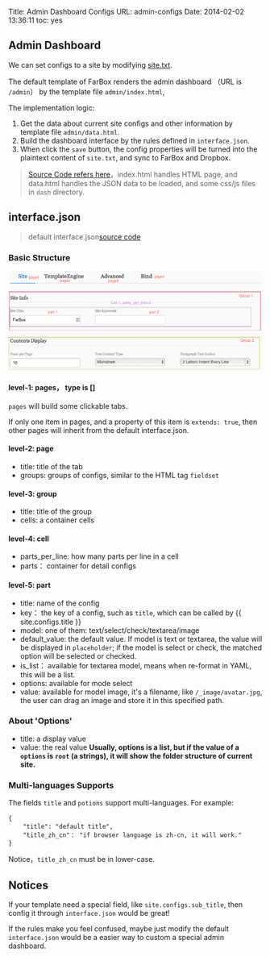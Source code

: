 Title: Admin Dashboard Configs
URL: admin-configs
Date: 2014-02-02 13:36:11
toc: yes

## Admin Dashboard

We can set configs to a site by modifying [site.txt](site-configs).

The default template of FarBox renders the admin dashboard （URL is `/admin`） by the template file `admin/index.html`,

The implementation logic:

1. Get the data about current site configs and other information by template file `admin/data.html`.
2. Build the dashboard interface by the rules defined in `interface.json`.
3. When click the `save` button, the config properties will be turned into the plaintext content of `site.txt`, and sync to FarBox and Dropbox.

> [Source Code refers here](https://github.com/BuildFarBox/FarBox-Admin/tree/master/admin)，index.html handles HTML page, and data.html handles the JSON data to be loaded, and some css/js files in  `dash` directory.

## interface.json

> default interface.json[source code](https://github.com/BuildFarBox/default-template/blob/master/template/interface.json)

### Basic Structure

![Image Title](/_image/configs/interface-en.png)

#### level-1: pages， type is []

`pages` will build some clickable tabs.

If only one item in pages, and a property of this item is `extends: true`, then other pages will inherit from the default interface.json.


#### level-2: page
- title: title of the tab
- groups: groups of configs, similar to the HTML tag `fieldset`

#### level-3: group
- title: title of the group
- cells: a container cells

#### level-4: cell
- parts_per_line: how many parts per line in a cell
- parts： container for detail configs

#### level-5: part
- title: name of the config
- key： the key of a config, such as `title`, which can be called by {{ site.configs.title }}
- model: one of them: text/select/check/textarea/image
- default_value: the default value. If model is text or textarea, the value will be displayed in `placeholder`; if the model is select or check, the matched option will be selected or checked.
- is_list： available for textarea model, means when re-format in YAML, this will be a list.
- options: available for mode select
- value: available for model image, it's a filename, like `/_image/avatar.jpg`, the user can drag an image and store it in this specified path.

### About 'Options'
- title: a display value
- value: the real value
**Usually, options is a list, but if the value of a `options` is `root` (a strings), it will show the folder structure of current site.**

### Multi-languages Supports

The fields `title` and `potions` support multi-languages.
For example:
```
{
    "title": "default title",
    "title_zh_cn"： "if browser language is zh-cn, it will work."
}
```
Notice，`title_zh_cn` must be in lower-case.

## Notices
If your template need a special field, like `site.configs.sub_title`, then config it through `interface.json` would be great!

If the rules make you feel confused, maybe just modify the default `interface.json` would be a easier way to custom a special admin dashboard.





